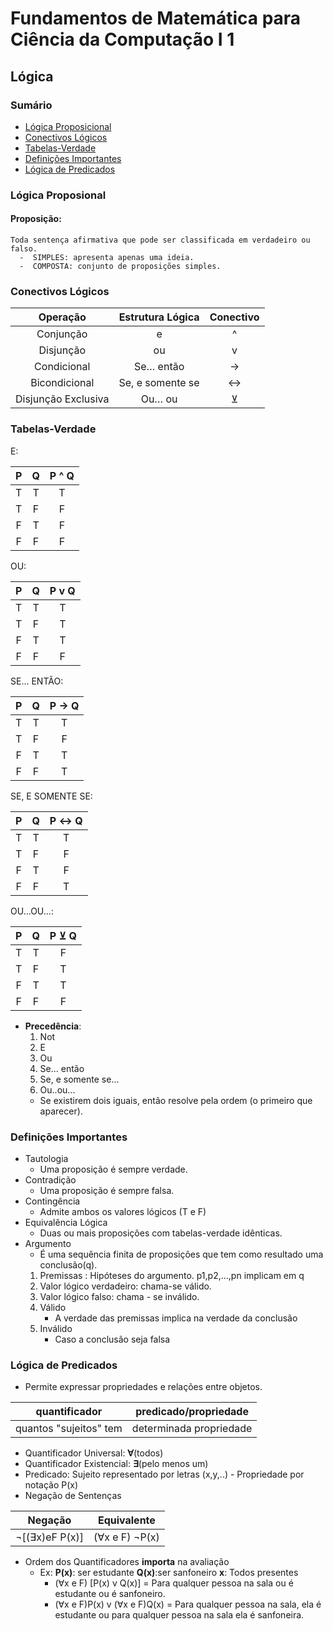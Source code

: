 # Fundamentos de Matemática para Ciência da Computação I 1
## Lógica

### Sumário
 - [Lógica Proposicional](#logica-proposicional)
 - [Conectivos Lógicos](#conectivos-logicos)
 - [Tabelas-Verdade](#tabelas-verdade)
 - [Definições Importantes](#definicoes-importantes)
 - [Lógica de Predicados](#logica-de-predicados)


### Lógica Proposional
#### Proposição:
    Toda sentença afirmativa que pode ser classificada em verdadeiro ou falso.
      -  SIMPLES: apresenta apenas uma ideia.
      -  COMPOSTA: conjunto de proposições simples.
### Conectivos Lógicos
 **Operação**        | **Estrutura Lógica**  | **Conectivo**|
 |:---:|:---:| :---:|
 Conjunção           |           e           |      ^      
 Disjunção           |          ou           |      v
 Condicional         |      Se… então        |      → 
 Bicondicional       |   Se, e somente se    |     ↔
 Disjunção Exclusiva |       Ou… ou          |     ⊻
  
### Tabelas-Verdade


E:    

P | Q | P ^ Q
:---:|:---:|:--:|
T|T|T
T|F|F
F|T|F
F|F|F

OU:

P | Q | P v Q
:---:|:---:|:--:|
T|T|T
T|F|T
F|T|T
F|F|F

SE... ENTÃO:

P | Q | P → Q
:---:|:---:|:--:|
T|T|T
T|F|F
F|T|T
F|F|T

SE, E SOMENTE SE:

P | Q | P ↔ Q
:---:|:---:|:--:|
T|T|T
T|F|F
F|T|F
F|F|T

OU...OU...:

P | Q | P ⊻ Q
:---:|:---:|:--:|
T|T|F
T|F|T
F|T|T
F|F|F


 - **Precedência**: 
    1. Not
    2. E
    3. Ou
    4. Se... então
    5. Se, e somente se... 
    6. Ou..ou...
     - Se existirem dois iguais, então resolve pela ordem (o primeiro que aparecer).

### Definições Importantes
 - Tautologia
    - Uma proposição é sempre verdade.
 - Contradição
    - Uma proposição é sempre falsa.
 - Contingência
    - Admite ambos os valores lógicos (T e F)
 - Equivalência Lógica
    - Duas ou mais proposições com tabelas-verdade idênticas.
 - Argumento
    - É uma sequência finita de proposições que tem como resultado uma conclusão(q).
    1. Premissas : Hipóteses do argumento.
        p1,p2,...,pn implicam em q
    2. Valor lógico verdadeiro: chama-se válido.
    3. Valor lógico falso: chama - se inválido.
    4. Válido
        - A verdade das premissas implica na verdade da conclusão
    5. Inválido
        - Caso a conclusão seja falsa
   
 ### Lógica de Predicados
  - Permite expressar propriedades e relações entre objetos.
  
  quantificador | predicado/propriedade
  :---:|:---:
  quantos "sujeitos" tem | determinada propriedade
  
  - Quantificador Universal: **∀**(todos)
  - Quantificador Existencial: **∃**(pelo menos um)
  - Predicado: Sujeito representado por letras (x,y,..)
        - Propriedade por notação P(x)
  - Negação de Sentenças
  
  Negação | Equivalente
   :---:|:---:|
   ¬[(∃x)eF P(x)] | (∀x e F) ¬P(x)
  
  - Ordem dos Quantificadores **importa** na avaliação
    - Ex: **P(x)**: ser estudante **Q(x)**:ser sanfoneiro **x**: Todos presentes
        - (∀x e F) [P(x) v Q(x)] = Para qualquer pessoa na sala ou é estudante ou é sanfoneiro.
        - (∀x e F)P(x) v (∀x e F)Q(x) = Para qualquer pessoa na sala, ela é estudante ou para qualquer pessoa na sala ela é sanfoneira.
